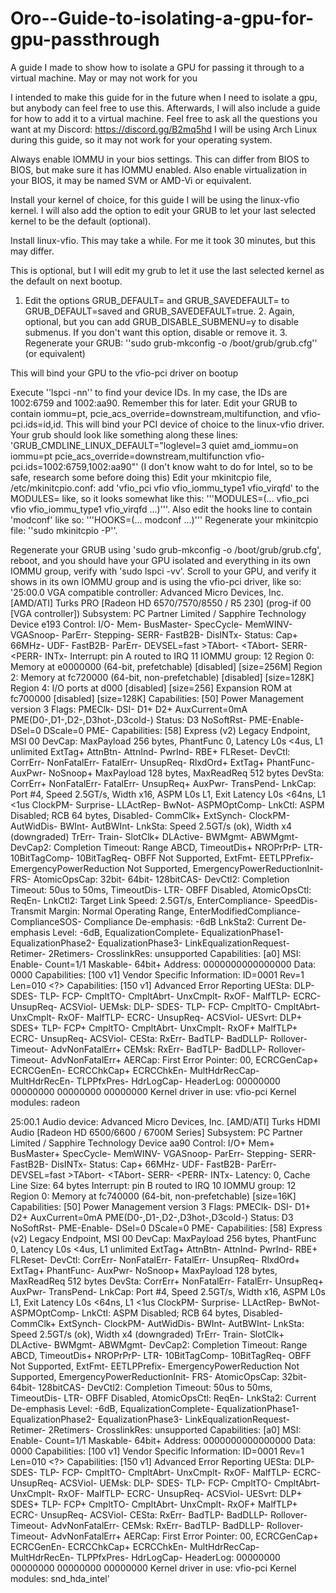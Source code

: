 # Oro--Guide-to-isolating-a-gpu-for-gpu-passthrough
A guide I made to show how to isolate a GPU for passing it through to a virtual machine. May or may not work for you

I intended to make this guide for in the future when I need to isolate a gpu, but anybody can feel free to use this. 
Afterwards, I will also include a guide for how to add it to a virtual machine. 
Feel free to ask all the questions you want at my Discord: https://discord.gg/B2mq5hd
I will be using Arch Linux during this guide, so it may not work for your operating system.


Always enable IOMMU in your bios settings. This can differ from BIOS to BIOS, but make sure it has IOMMU enabled. Also enable virtualization in your BIOS, it may be named SVM or AMD-Vi or equivalent.

Install your kernel of choice, for this guide I will be using the linux-vfio kernel. I will also add the option to edit your GRUB to let your last selected kernel to be the default (optional).

   Install linux-vfio. This may take a while. For me it took 30 minutes, but this may differ.

This is optional, but I will edit my grub to let it use the last selected kernel as the default on next bootup. 

   1. Edit the options GRUB_DEFAULT= and GRUB_SAVEDEFAULT= to GRUB_DEFAULT=saved and GRUB_SAVEDEFAULT=true.
    2. Again, optional, but you can add GRUB_DISABLE_SUBMENU=y to disable submenus. If you don't want this option, disable or remove it.
     3. Regenerate your GRUB: ''sudo grub-mkconfig -o /boot/grub/grub.cfg'' (or equivalent)

This will bind your GPU to the vfio-pci driver on bootup

   Execute ''lspci -nn'' to find your device IDs. In my case, the IDs are 1002:6759 and 1002:aa90. Remember this for later.
    Edit your GRUB to contain iommu=pt, pcie_acs_override=downstream,multifunction, and vfio-pci.ids=id,id. This will bind your PCI device of choice to the linux-vfio driver.
   Your grub should look like something along these lines: 'GRUB_CMDLINE_LINUX_DEFAULT="loglevel=3 quiet amd_iommu=on iommu=pt pcie_acs_override=downstream,multifunction vfio-pci.ids=1002:6759,1002:aa90"' (I don't know waht to do for Intel, so to be safe, research some before doing this)
   Edit your mkinitcpio file, /etc/mkinitcpio.conf: add 'vfio_pci vfio vfio_iommu_type1 vfio_virqfd' to the MODULES= like, so it looks somewhat like this: '''MODULES=(... vfio_pci vfio vfio_iommu_type1 vfio_virqfd ...)'''.
   Also edit the hooks line to contain 'modconf' like so: '''HOOKS=(... modconf ...)'''
   Regenerate your mkinitcpio file: ''sudo mkinitcpio -P''.

Regenerate your GRUB using 'sudo grub-mkconfig -o /boot/grub/grub.cfg', reboot, and you should have your GPU isolated and everything in its own IOMMU group, verify with 'sudo lspci -vv'. Scroll to your GPU, and verify it shows in its own IOMMU group and is using the vfio-pci driver, like so:
'25:00.0 VGA compatible controller: Advanced Micro Devices, Inc. [AMD/ATI] Turks PRO [Radeon HD 6570/7570/8550 / R5 230] (prog-if 00 [VGA controller])
        Subsystem: PC Partner Limited / Sapphire Technology Device e193
        Control: I/O- Mem- BusMaster- SpecCycle- MemWINV- VGASnoop- ParErr- Stepping- SERR- FastB2B- DisINTx-
        Status: Cap+ 66MHz- UDF- FastB2B- ParErr- DEVSEL=fast >TAbort- <TAbort- <MAbort- >SERR- <PERR- INTx-
        Interrupt: pin A routed to IRQ 11
        IOMMU group: 12
        Region 0: Memory at e0000000 (64-bit, prefetchable) [disabled] [size=256M]
        Region 2: Memory at fc720000 (64-bit, non-prefetchable) [disabled] [size=128K]
        Region 4: I/O ports at d000 [disabled] [size=256]
        Expansion ROM at fc700000 [disabled] [size=128K]
        Capabilities: [50] Power Management version 3
                Flags: PMEClk- DSI- D1+ D2+ AuxCurrent=0mA PME(D0-,D1-,D2-,D3hot-,D3cold-)
                Status: D3 NoSoftRst- PME-Enable- DSel=0 DScale=0 PME-
        Capabilities: [58] Express (v2) Legacy Endpoint, MSI 00
                DevCap: MaxPayload 256 bytes, PhantFunc 0, Latency L0s <4us, L1 unlimited
                        ExtTag+ AttnBtn- AttnInd- PwrInd- RBE+ FLReset-
                DevCtl: CorrErr- NonFatalErr- FatalErr- UnsupReq-
                        RlxdOrd+ ExtTag+ PhantFunc- AuxPwr- NoSnoop+
                        MaxPayload 128 bytes, MaxReadReq 512 bytes
                DevSta: CorrErr+ NonFatalErr- FatalErr- UnsupReq+ AuxPwr- TransPend-
                LnkCap: Port #4, Speed 2.5GT/s, Width x16, ASPM L0s L1, Exit Latency L0s <64ns, L1 <1us
                        ClockPM- Surprise- LLActRep- BwNot- ASPMOptComp-
                LnkCtl: ASPM Disabled; RCB 64 bytes, Disabled- CommClk+
                        ExtSynch- ClockPM- AutWidDis- BWInt- AutBWInt-
                LnkSta: Speed 2.5GT/s (ok), Width x4 (downgraded)
                        TrErr- Train- SlotClk+ DLActive- BWMgmt- ABWMgmt-
                DevCap2: Completion Timeout: Range ABCD, TimeoutDis+ NROPrPrP- LTR-
                         10BitTagComp- 10BitTagReq- OBFF Not Supported, ExtFmt- EETLPPrefix-
                         EmergencyPowerReduction Not Supported, EmergencyPowerReductionInit-
                         FRS-
                         AtomicOpsCap: 32bit- 64bit- 128bitCAS-
                DevCtl2: Completion Timeout: 50us to 50ms, TimeoutDis- LTR- OBFF Disabled,
                         AtomicOpsCtl: ReqEn-
                LnkCtl2: Target Link Speed: 2.5GT/s, EnterCompliance- SpeedDis-
                         Transmit Margin: Normal Operating Range, EnterModifiedCompliance- ComplianceSOS-
                         Compliance De-emphasis: -6dB
                LnkSta2: Current De-emphasis Level: -6dB, EqualizationComplete- EqualizationPhase1-
                         EqualizationPhase2- EqualizationPhase3- LinkEqualizationRequest-
                         Retimer- 2Retimers- CrosslinkRes: unsupported
        Capabilities: [a0] MSI: Enable- Count=1/1 Maskable- 64bit+
                Address: 0000000000000000  Data: 0000
        Capabilities: [100 v1] Vendor Specific Information: ID=0001 Rev=1 Len=010 <?>
        Capabilities: [150 v1] Advanced Error Reporting
                UESta:  DLP- SDES- TLP- FCP- CmpltTO- CmpltAbrt- UnxCmplt- RxOF- MalfTLP- ECRC- UnsupReq- ACSViol-
                UEMsk:  DLP- SDES- TLP- FCP- CmpltTO- CmpltAbrt- UnxCmplt- RxOF- MalfTLP- ECRC- UnsupReq- ACSViol-
                UESvrt: DLP+ SDES+ TLP- FCP+ CmpltTO- CmpltAbrt- UnxCmplt- RxOF+ MalfTLP+ ECRC- UnsupReq- ACSViol-
                CESta:  RxErr- BadTLP- BadDLLP- Rollover- Timeout- AdvNonFatalErr+
                CEMsk:  RxErr- BadTLP- BadDLLP- Rollover- Timeout- AdvNonFatalErr+
                AERCap: First Error Pointer: 00, ECRCGenCap+ ECRCGenEn- ECRCChkCap+ ECRCChkEn-
                        MultHdrRecCap- MultHdrRecEn- TLPPfxPres- HdrLogCap-
                HeaderLog: 00000000 00000000 00000000 00000000
        Kernel driver in use: vfio-pci
        Kernel modules: radeon

25:00.1 Audio device: Advanced Micro Devices, Inc. [AMD/ATI] Turks HDMI Audio [Radeon HD 6500/6600 / 6700M Series]
        Subsystem: PC Partner Limited / Sapphire Technology Device aa90
        Control: I/O+ Mem+ BusMaster+ SpecCycle- MemWINV- VGASnoop- ParErr- Stepping- SERR- FastB2B- DisINTx-
        Status: Cap+ 66MHz- UDF- FastB2B- ParErr- DEVSEL=fast >TAbort- <TAbort- <MAbort- >SERR- <PERR- INTx-
        Latency: 0, Cache Line Size: 64 bytes
        Interrupt: pin B routed to IRQ 10
        IOMMU group: 12
        Region 0: Memory at fc740000 (64-bit, non-prefetchable) [size=16K]
        Capabilities: [50] Power Management version 3
                Flags: PMEClk- DSI- D1+ D2+ AuxCurrent=0mA PME(D0-,D1-,D2-,D3hot-,D3cold-)
                Status: D3 NoSoftRst- PME-Enable- DSel=0 DScale=0 PME-
        Capabilities: [58] Express (v2) Legacy Endpoint, MSI 00
                DevCap: MaxPayload 256 bytes, PhantFunc 0, Latency L0s <4us, L1 unlimited
                        ExtTag+ AttnBtn- AttnInd- PwrInd- RBE+ FLReset-
                DevCtl: CorrErr- NonFatalErr- FatalErr- UnsupReq-
                        RlxdOrd+ ExtTag+ PhantFunc- AuxPwr- NoSnoop+
                        MaxPayload 128 bytes, MaxReadReq 512 bytes
                DevSta: CorrErr+ NonFatalErr- FatalErr- UnsupReq+ AuxPwr- TransPend-
                LnkCap: Port #4, Speed 2.5GT/s, Width x16, ASPM L0s L1, Exit Latency L0s <64ns, L1 <1us
                        ClockPM- Surprise- LLActRep- BwNot- ASPMOptComp-
                LnkCtl: ASPM Disabled; RCB 64 bytes, Disabled- CommClk+
                        ExtSynch- ClockPM- AutWidDis- BWInt- AutBWInt-
                LnkSta: Speed 2.5GT/s (ok), Width x4 (downgraded)
                        TrErr- Train- SlotClk+ DLActive- BWMgmt- ABWMgmt-
                DevCap2: Completion Timeout: Range ABCD, TimeoutDis+ NROPrPrP- LTR-
                         10BitTagComp- 10BitTagReq- OBFF Not Supported, ExtFmt- EETLPPrefix-
                         EmergencyPowerReduction Not Supported, EmergencyPowerReductionInit-
                         FRS-
                         AtomicOpsCap: 32bit- 64bit- 128bitCAS-
                DevCtl2: Completion Timeout: 50us to 50ms, TimeoutDis- LTR- OBFF Disabled,
                         AtomicOpsCtl: ReqEn-
                LnkSta2: Current De-emphasis Level: -6dB, EqualizationComplete- EqualizationPhase1-
                         EqualizationPhase2- EqualizationPhase3- LinkEqualizationRequest-
                         Retimer- 2Retimers- CrosslinkRes: unsupported
        Capabilities: [a0] MSI: Enable- Count=1/1 Maskable- 64bit+
                Address: 0000000000000000  Data: 0000
        Capabilities: [100 v1] Vendor Specific Information: ID=0001 Rev=1 Len=010 <?>
        Capabilities: [150 v1] Advanced Error Reporting
                UESta:  DLP- SDES- TLP- FCP- CmpltTO- CmpltAbrt- UnxCmplt- RxOF- MalfTLP- ECRC- UnsupReq- ACSViol-
                UEMsk:  DLP- SDES- TLP- FCP- CmpltTO- CmpltAbrt- UnxCmplt- RxOF- MalfTLP- ECRC- UnsupReq- ACSViol-
                UESvrt: DLP+ SDES+ TLP- FCP+ CmpltTO- CmpltAbrt- UnxCmplt- RxOF+ MalfTLP+ ECRC- UnsupReq- ACSViol-
                CESta:  RxErr- BadTLP- BadDLLP- Rollover- Timeout- AdvNonFatalErr-
                CEMsk:  RxErr- BadTLP- BadDLLP- Rollover- Timeout- AdvNonFatalErr+
                AERCap: First Error Pointer: 00, ECRCGenCap+ ECRCGenEn- ECRCChkCap+ ECRCChkEn-
                        MultHdrRecCap- MultHdrRecEn- TLPPfxPres- HdrLogCap-
                HeaderLog: 00000000 00000000 00000000 00000000
        Kernel driver in use: vfio-pci
        Kernel modules: snd_hda_intel'
